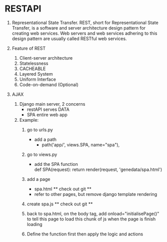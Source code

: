 # RESTAPI
1. Representational State Transfer. 
    REST, short for Representational State Transfer, is a software and server architecture design pattern for creating web services.
    Web servers and web services adhering to this design pattern are usually called RESTful web services. 

2. Feature of REST
    1.  Client-server architecture
    2.  Statelessness
    3.  CACHEABLE
    4.  Layered System
    5.  Uniform Interface
    6.  Code-on-demand (Optional)

3. AJAX
    1. Django main server, 2 concerns
        - restAPI serves DATA
        - SPA entire web app
    2. Example:
        1. go to urls.py
            - add a path
                -    path('app/', views.SPA, name="spa"),
        2. go to views.py
            - add the SPA function   
                def SPA(request):
                    return render(request, 'genedata/spa.html')
        
        3. add a page
            - spa.html
                ** check out git **
            - refer to other pages, but remove django template rendering

        4. create spa.js
            ** check out git **

        5. back to spa.html, on the body tag, add onload="initialisePage()" 
            to tell this page to load this chunk of js when the page is finish loading

        6. Define the function first then apply the logic and actions
